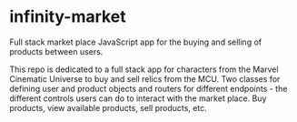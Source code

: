 # infinity-market
Full stack market place JavaScript app for the buying and selling of products between users. 

This repo is dedicated to a full stack app for characters from the Marvel Cinematic Universe to buy and sell relics from the MCU. 
Two classes for defining user and product objects and routers for different endpoints - the different controls users can do to interact with the market place. Buy products, view available products,
sell products, etc.
